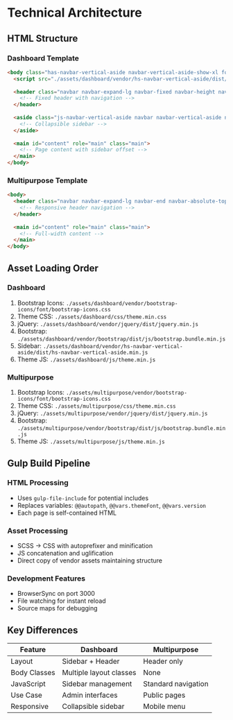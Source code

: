 # Technical Architecture

## HTML Structure

### Dashboard Template
```html
<body class="has-navbar-vertical-aside navbar-vertical-aside-show-xl footer-offset">
  <script src="./assets/dashboard/vendor/hs-navbar-vertical-aside/dist/hs-navbar-vertical-aside-mini-cache.js"></script>
  
  <header class="navbar navbar-expand-lg navbar-fixed navbar-height navbar-container navbar-bordered bg-white">
    <!-- Fixed header with navigation -->
  </header>
  
  <aside class="js-navbar-vertical-aside navbar navbar-vertical-aside navbar-vertical navbar-vertical-fixed navbar-expand-xl navbar-bordered bg-white">
    <!-- Collapsible sidebar -->
  </aside>
  
  <main id="content" role="main" class="main">
    <!-- Page content with sidebar offset -->
  </main>
</body>
```

### Multipurpose Template
```html
<body>
  <header class="navbar navbar-expand-lg navbar-end navbar-absolute-top navbar-light navbar-show-hide">
    <!-- Responsive header navigation -->
  </header>
  
  <main id="content" role="main" class="main">
    <!-- Full-width content -->
  </main>
</body>
```

## Asset Loading Order

### Dashboard
1. Bootstrap Icons: `./assets/dashboard/vendor/bootstrap-icons/font/bootstrap-icons.css`
2. Theme CSS: `./assets/dashboard/css/theme.min.css`
3. jQuery: `./assets/dashboard/vendor/jquery/dist/jquery.min.js`
4. Bootstrap: `./assets/dashboard/vendor/bootstrap/dist/js/bootstrap.bundle.min.js`
5. Sidebar: `./assets/dashboard/vendor/hs-navbar-vertical-aside/dist/hs-navbar-vertical-aside.min.js`
6. Theme JS: `./assets/dashboard/js/theme.min.js`

### Multipurpose
1. Bootstrap Icons: `./assets/multipurpose/vendor/bootstrap-icons/font/bootstrap-icons.css`
2. Theme CSS: `./assets/multipurpose/css/theme.min.css`
3. jQuery: `./assets/multipurpose/vendor/jquery/dist/jquery.min.js`
4. Bootstrap: `./assets/multipurpose/vendor/bootstrap/dist/js/bootstrap.bundle.min.js`
5. Theme JS: `./assets/multipurpose/js/theme.min.js`

## Gulp Build Pipeline

### HTML Processing
- Uses `gulp-file-include` for potential includes
- Replaces variables: `@@autopath`, `@@vars.themeFont`, `@@vars.version`
- Each page is self-contained HTML

### Asset Processing
- SCSS → CSS with autoprefixer and minification
- JS concatenation and uglification
- Direct copy of vendor assets maintaining structure

### Development Features
- BrowserSync on port 3000
- File watching for instant reload
- Source maps for debugging

## Key Differences

| Feature | Dashboard | Multipurpose |
|---------|-----------|--------------|
| Layout | Sidebar + Header | Header only |
| Body Classes | Multiple layout classes | None |
| JavaScript | Sidebar management | Standard navigation |
| Use Case | Admin interfaces | Public pages |
| Responsive | Collapsible sidebar | Mobile menu |